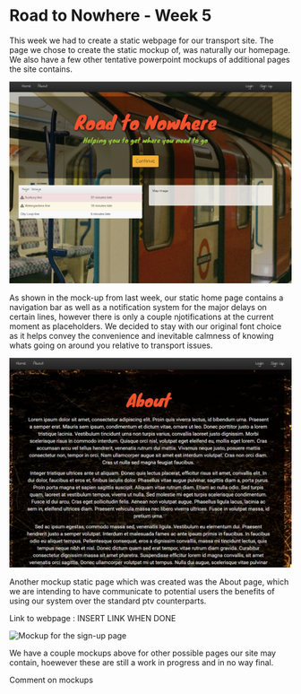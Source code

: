 # Road to Nowhere - Week 5

This week we had to create a static webpage for our transport site.  The page we chose to create the static mockup of, was naturally our homepage. We also have a few other tentative powerpoint mockups of additional pages the site contains. 

![Static home page screenshot](images/blog/Week5/Screenshot.PNG)

As shown in the mock-up from last week, our static home page contains a navigation bar as well as a notification system for the major delays on certain lines, however there is only a couple njotifications at the current moment as placeholders. We decided to stay with  our original font choice as it helps convey the convenience and inevitable calmness of knowing whats going on around you relative to transport issues.

![Static about page screenshot](images/blog/Week5/About%20page.PNG)

Another mockup static page which was created was the About page, which we are intending to have communicate to potential users the benefits of using our system over the standard ptv counterparts.

Link to webpage : INSERT LINK WHEN DONE

![Mockup for the sign-up page](images/blog/Week5/Login%20Signup%20page.PNG)

We have a couple mockups above for other possible pages our site may contain, hoewever these are still a work in progress and in no way final.


Comment on mockups
